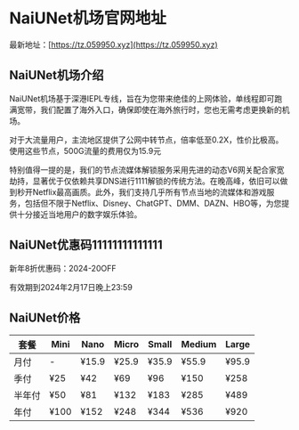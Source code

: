 # NaiUNet机场官网地址

最新地址：[https://tz.059950.xyz](https://tz.059950.xyz)

## NaiUNet机场介绍

NaiUNet机场基于深港IEPL专线，旨在为您带来绝佳的上网体验，单线程即可跑满宽带，我们配置了海外入口，确保即使在海外旅行时，您也无需考虑更换新的机场。

对于大流量用户，主流地区提供了公网中转节点，倍率低至0.2X，性价比极高。使用这些节点，500G流量的费用仅为15.9元

特别值得一提的是，我们的节点流媒体解锁服务采用先进的动态V6网关配合家宽劫持，显著优于仅依赖共享DNS进行1111解锁的传统方法。在晚高峰，依旧可以做到秒开Netflix最高画质。此外，我们支持几乎所有节点当地的流媒体和游戏服务，包括但不限于Netflix、Disney、ChatGPT、DMM、DAZN、HBO等，为您提供十分接近当地用户的数字娱乐体验。

## NaiUNet优惠码11111111111111

新年8折优惠码：2024-20OFF

有效期到2024年2月17日晚上23:59

## NaiUNet价格

|套餐|Mini|Nano|Micro|Small|Medium|Large|
|----|----|----|----|----|----|----|
|月付|-|¥15.9|¥25.9|¥35.9|¥55.9|¥95.9|
|季付|¥25|¥42|¥69|¥96|¥150|¥258|
|半年付|¥50|¥81|¥132|¥183|¥285|¥489|
|年付|¥100|¥152|¥248|¥344|¥536|¥920|
